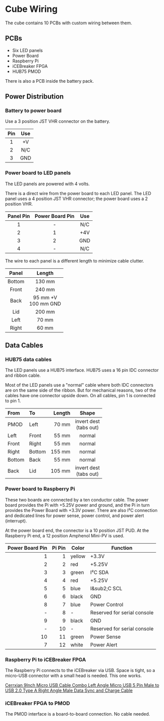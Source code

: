 # Cube Wiring

The cube contains 10 PCBs with custom wiring between them.

## PCBs

 * Six LED panels
 * Power Board
 * Raspberry Pi
 * iCEBreaker FPGA
 * HUB75 PMOD

There is also a PCB inside the battery pack.

## Power Distribution

### Battery to power board

Use a 3 position JST VHR connector on the battery.

 Pin | Use
:---:|:---:
  1  | +V
  2  | N/C
  3  | GND


### Power board to LED panels

The LED panels are powered with 4 volts.

There is a direct wire from the power board to each LED panel.
The LED panel uses a 4 position JST VHR connector; the power board
uses a 2 position VHR.

 Panel Pin | Power Board Pin | Use
:---------:|:---------------:|:---:
     1     |        -        | N/C
     2     |        1        | +4V
     3     |        2        | GND
     4     |        -        | N/C

The wire to each panel is a different length to minimize cable clutter.

 Panel | Length
:-----:|:------:
Bottom | 130 mm
Front  | 240 mm
Back   |  95 mm +V<br>100 mm GND
Lid    | 200 mm
Left   |  70 mm
Right  |  60 mm

## Data Cables

### HUB75 data cables

The LED panels use a HUB75 interface.  HUB75 uses a 16 pin IDC
connector and ribbon cable.

Most of the LED panels use a "normal" cable where both IDC connectors
are on the same side of the ribbon.  But for mechanical reasons, two
of the cables have one connector upside down.  On all cables, pin 1
is connected to pin 1.

 From   | To     | Length | Shape
:-------|:-------|-------:|:-----:
 PMOD   | Left   |  70 mm | invert dest<br>(tabs out)
 Left   | Front  |  55 mm | normal
 Front  | Right  |  55 mm | normal
 Right  | Bottom | 155 mm | normal
 Bottom | Back   |  55 mm | normal
 Back   | Lid    | 105 mm | invert dest<br>(tabs out)



### Power board to Raspberry Pi

These two boards are connected by a ten conductor cable.
The power board provides the Pi with +5.25V power and ground,
and the Pi in turn provides the Power Board with +3.3V power.
There are also I&sup2;C connection and dedicated lines
for power sense, power control, and power alert (interrupt).

At the power board end, the connector is a 10 position JST PUD.
At the Raspberry Pi end, a 12 position Amphenol Mini-PV is used.


Power Board Pin | Pi Pin | Color  | Function
---------------:|-------:|--------|----------
            1   |    1   | yellow | +3.3V
            2   |    2   | red    | +5.25V
            3   |    3   | green  | I&sup2;C SDA
            4   |    4   | red    | +5.25V
            5   |    5   | blue   | I&sub2;C SCL
            6   |    6   | black  | GND
            8   |    7   | blue   | Power Control
            -   |    8   | -      | Reserved for serial console
            9   |    9   | black  | GND
            -   |   10   | -      | Reserved for serial console
           10   |   11   | green  | Power Sense
            7   |   12   | white  | Power Alert



### Raspberry Pi to iCEBreaker FPGA

The Raspberry Pi connects to the iCEBreaker via USB.  Space is tight,
so a micro-USB connector with a small head is needed.  This one works.

[Cerrxian 9Inch Micro USB Cable Combo Left Angle Micro USB 5 Pin Male
to USB 2.0 Type A Right Angle Male Data Sync and Charge Cable](https://www.amazon.com/Cerrxian-Charge-Samsung-Motorola-Android/dp/B07P76Q8C2)


### iCEBreaker FPGA to PMOD

The PMOD interface is a board-to-board connection.  No cable needed.
